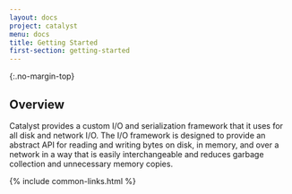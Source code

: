 ```yaml
---
layout: docs
project: catalyst
menu: docs
title: Getting Started
first-section: getting-started
---
```


{:.no-margin-top}
## Overview

Catalyst provides a custom I/O and serialization framework that it uses for all disk and network I/O. The I/O framework is designed to provide an abstract API for reading and writing bytes on disk, in memory, and over a network in a way that is easily interchangeable and reduces garbage collection and unnecessary memory copies.

{% include common-links.html %}
